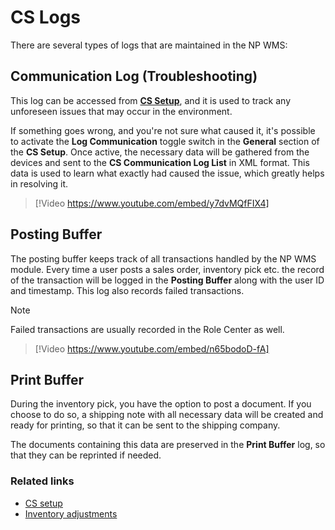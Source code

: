 # CS Logs

There are several types of logs that are maintained in the NP WMS:

## Communication Log (Troubleshooting)

This log can be accessed from [**CS Setup**](cs-setup.md), and it is used to track any unforeseen issues that may occur in the environment. 

If something goes wrong, and you're not sure what caused it, it's possible to activate the **Log Communication** toggle switch in the **General** section of the **CS Setup**. Once active, the necessary data will be gathered from the devices and sent to the **CS Communication Log List** in XML format. This data is used to learn what exactly had caused the issue, which greatly helps in resolving it. 


> [!Video https://www.youtube.com/embed/y7dvMQfFIX4]
## Posting Buffer

The posting buffer keeps track of all transactions handled by the NP WMS module. Every time a user posts a sales order, inventory pick etc. the record of the transaction will be logged in the **Posting Buffer** along with the user ID and timestamp. This log also records failed transactions. 

> [!Note]
> Failed transactions are usually recorded in the Role Center as well. 

> [!Video https://www.youtube.com/embed/n65bodoD-fA]

## Print Buffer 

During the inventory pick, you have the option to post a document. If you choose to do so, a shipping note with all necessary data will be created and ready for printing, so that it can be sent to the shipping company. 

The documents containing this data are preserved in the **Print Buffer** log, so that they can be reprinted if needed. 

### Related links

- [CS setup](cs-setup.md)
- [Inventory adjustments](inventory_adjustments.md)